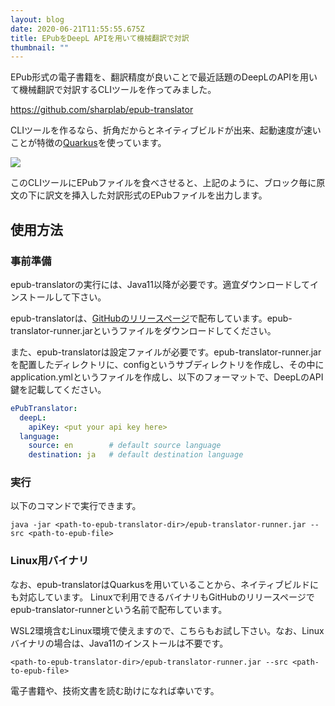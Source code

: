```yaml
---
layout: blog
date: 2020-06-21T11:55:55.675Z
title: EPubをDeepL APIを用いて機械翻訳で対訳
thumbnail: ""
---
```

EPub形式の電子書籍を、翻訳精度が良いことで最近話題のDeepLのAPIを用いて機械翻訳で対訳するCLIツールを作ってみました。

<https://github.com/sharplab/epub-translator>

CLIツールを作るなら、折角だからとネイティブビルドが出来、起動速度が速いことが特徴の[Quarkus](https://quarkus.io/)を使っています。

![](/img/epub-translator.png)

このCLIツールにEPubファイルを食べさせると、上記のように、ブロック毎に原文の下に訳文を挿入した対訳形式のEPubファイルを出力します。

## 使用方法

### 事前準備

epub-translatorの実行には、Java11以降が必要です。適宜ダウンロードしてインストールして下さい。

epub-translatorは、[GitHubのリリースページ](https://github.com/sharplab/epub-translator/releases)で配布しています。epub-translator-runner.jarというファイルをダウンロードしてください。

また、epub-translatorは設定ファイルが必要です。epub-translator-runner.jarを配置したディレクトリに、configというサブディレクトリを作成し、その中にapplication.ymlというファイルを作成し、以下のフォーマットで、DeepLのAPI鍵を記載してください。

```yaml
ePubTranslator:
  deepL:
    apiKey: <put your api key here>
  language:
    source: en        # default source language
    destination: ja   # default destination language
```

### 実行

以下のコマンドで実行できます。

```shell
java -jar <path-to-epub-translator-dir>/epub-translator-runner.jar --src <path-to-epub-file>
```

### Linux用バイナリ

なお、epub-translatorはQuarkusを用いていることから、ネイティブビルドにも対応しています。
Linuxで利用できるバイナリもGitHubのリリースページでepub-translator-runnerという名前で配布しています。

WSL2環境含むLinux環境で使えますので、こちらもお試し下さい。なお、Linuxバイナリの場合は、Java11のインストールは不要です。

```shell
<path-to-epub-translator-dir>/epub-translator-runner.jar --src <path-to-epub-file>
```

電子書籍や、技術文書を読む助けになれば幸いです。